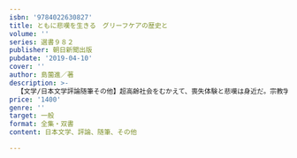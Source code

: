 ```yaml
---
isbn: '9784022630827'
title: ともに悲嘆を生きる　グリーフケアの歴史と
volume: ''
series: 選書９８２
publisher: 朝日新聞出版
pubdate: '2019-04-10'
cover: ''
author: 島薗進／著
description: >-
  【文学/日本文学評論随筆その他】超高齢社会をむかえて、喪失体験と悲嘆は身近だ。宗教学の泰斗がフロイトやエリクソンなどの理論から物語、詩歌、映画を題材に、自助グループなど現場との密接な対話を重ねて、グリーフケアの歴史と文化をたどった、待望の初の基本書籍。
price: '1400'
genre: ''
target: 一般
format: 全集・双書
content: 日本文学、評論、随筆、その他

---
```

